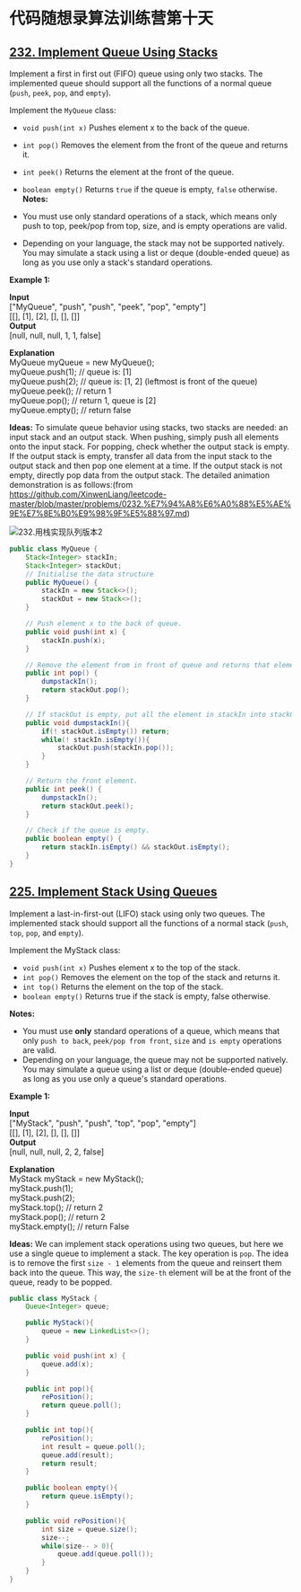 # 代码随想录算法训练营第十天
## [232. Implement Queue Using Stacks](https://leetcode.com/problems/implement-queue-using-stacks/description/)

Implement a first in first out (FIFO) queue using only two stacks. The implemented queue should support all the functions of a normal queue (`push`, `peek`, `pop`, and `empty`).

Implement the `MyQueue` class:

* `void push(int x)` Pushes element x to the back of the queue.
* `int pop()` Removes the element from the front of the queue and returns it.
* `int peek()` Returns the element at the front of the queue.
* `boolean empty()` Returns `true` if the queue is empty, `false` otherwise.<br>
**Notes:**

* You must use only standard operations of a stack, which means only push to top, peek/pop from top, size, and is empty operations are valid.
* Depending on your language, the stack may not be supported natively. You may simulate a stack using a list or deque (double-ended queue) as long as you use only a stack's standard operations.
 

**Example 1:**

**Input**<br>
["MyQueue", "push", "push", "peek", "pop", "empty"]<br>
[[], [1], [2], [], [], []]<br>
**Output** <br>
[null, null, null, 1, 1, false]

**Explanation**<br>
MyQueue myQueue = new MyQueue();<br>
myQueue.push(1); // queue is: [1]<br>
myQueue.push(2); // queue is: [1, 2] (leftmost is front of the queue)<br>
myQueue.peek(); // return 1<br>
myQueue.pop(); // return 1, queue is [2]<br>
myQueue.empty(); // return false<br>

**Ideas:** To simulate queue behavior using stacks, two stacks are needed: an input stack and an output stack. When pushing, simply push all elements onto the input stack. For popping, check whether the output stack is empty. If the output stack is empty, transfer all data from the input stack to the output stack and then pop one element at a time. If the output stack is not empty, directly pop data from the output stack. The detailed animation demonstration is as follows:(from https://github.com/XinwenLiang/leetcode-master/blob/master/problems/0232.%E7%94%A8%E6%A0%88%E5%AE%9E%E7%8E%B0%E9%98%9F%E5%88%97.md)

![232.用栈实现队列版本2](https://code-thinking.cdn.bcebos.com/gifs/232.用栈实现队列版本2.gif)

```Java
public class MyQueue {
    Stack<Integer> stackIn;
    Stack<Integer> stackOut;
    // Initialise the data structure
    public MyQueue() {
        stackIn = new Stack<>();
        stackOut = new Stack<>();
    }

    // Push element x to the back of queue.
    public void push(int x) {
        stackIn.push(x);
    }

    // Remove the element from in front of queue and returns that element.
    public int pop() {
        dumpstackIn();
        return stackOut.pop();
    }

    // If stackOut is empty, put all the element in stackIn into stackOut.
    public void dumpstackIn(){
        if(! stackOut.isEmpty()) return;
        while(! stackIn.isEmpty()){
            stackOut.push(stackIn.pop());
        }
    }

    // Return the front element.
    public int peek() {
        dumpstackIn();
        return stackOut.peek();
    }

    // Check if the queue is empty.
    public boolean empty() {
        return stackIn.isEmpty() && stackOut.isEmpty();
    }
}
```

## [225. Implement Stack Using Queues](https://leetcode.com/problems/implement-stack-using-queues/description/)

Implement a last-in-first-out (LIFO) stack using only two queues. The implemented stack should support all the functions of a normal stack (`push`, `top`, `pop`, and `empty`).

Implement the MyStack class:

* `void push(int x)` Pushes element x to the top of the stack.
* `int pop()` Removes the element on the top of the stack and returns it.
* `int top()` Returns the element on the top of the stack.
* `boolean empty()` Returns true if the stack is empty, false otherwise.

**Notes:**

* You must use **only** standard operations of a queue, which means that only `push to back`, `peek/pop from front`, `size` and `is empty` operations are valid.
* Depending on your language, the queue may not be supported natively. You may simulate a queue using a list or deque (double-ended queue) as long as you use only a queue's standard operations.
 

**Example 1:**

**Input**<br>
["MyStack", "push", "push", "top", "pop", "empty"]<br>
[[], [1], [2], [], [], []]<br>
**Output** <br>
[null, null, null, 2, 2, false]<br>

**Explanation** <br>
MyStack myStack = new MyStack();<br>
myStack.push(1);<br>
myStack.push(2);<br>
myStack.top(); // return 2<br>
myStack.pop(); // return 2<br>
myStack.empty(); // return False

**Ideas:**
We can implement stack operations using two queues, but here we use a single queue to implement a stack. The key operation is `pop`. The idea is to remove the first `size - 1` elements from the queue and reinsert them back into the queue. This way, the `size-th` element will be at the front of the queue, ready to be popped.

```Java
public class MyStack {
    Queue<Integer> queue;

    public MyStack(){
        queue = new LinkedList<>();
    }

    public void push(int x) {
        queue.add(x);
    }

    public int pop(){
        rePosition();
        return queue.poll();
    }

    public int top(){
        rePosition();
        int result = queue.poll();
        queue.add(result);
        return result;
    }

    public boolean empty(){
        return queue.isEmpty();
    }

    public void rePosition(){
        int size = queue.size();
        size--;
        while(size-- > 0){
            queue.add(queue.poll());
        }
    }
}
```



























